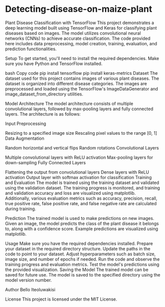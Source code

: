 # Detecting-disease-on-maize-plant
Plant Disease Classification with TensorFlow
This project demonstrates a deep learning model built using TensorFlow and Keras for classifying plant diseases based on images. The model utilizes convolutional neural networks (CNNs) to achieve accurate classification. The code provided here includes data preprocessing, model creation, training, evaluation, and prediction functionalities.

Setup
To get started, you'll need to install the required dependencies. Make sure you have Python and TensorFlow installed.

bash
Copy code
pip install tensorflow
pip install keras-metrics
Dataset
The dataset used for this project contains images of various plant diseases. The dataset is organized into different disease categories. The images are preprocessed and loaded using the TensorFlow's ImageDataGenerator and image_dataset_from_directory utilities.

Model Architecture
The model architecture consists of multiple convolutional layers, followed by max-pooling layers and fully connected layers. The architecture is as follows:

Input Preprocessing

Resizing to a specified image size
Rescaling pixel values to the range [0, 1]
Data Augmentation

Random horizontal and vertical flips
Random rotations
Convolutional Layers

Multiple convolutional layers with ReLU activation
Max-pooling layers for down-sampling
Fully Connected Layers

Flattening the output from convolutional layers
Dense layers with ReLU activation
Output layer with softmax activation for classification
Training and Evaluation
The model is trained using the training dataset and validated using the validation dataset. The training progress is monitored, and training and validation accuracy and loss are visualized using matplotlib. Additionally, various evaluation metrics such as accuracy, precision, recall, true positive rate, false positive rate, and false negative rate are calculated during training.

Prediction
The trained model is used to make predictions on new images. Given an image, the model predicts the class of the plant disease it belongs to, along with a confidence score. Example predictions are visualized using matplotlib.

Usage
Make sure you have the required dependencies installed.
Prepare your dataset in the required directory structure.
Update the paths in the code to point to your dataset.
Adjust hyperparameters such as batch size, image size, and number of epochs if needed.
Run the code and observe the training progress and evaluation metrics.
Test the model's predictions using the provided visualization.
Saving the Model
The trained model can be saved for future use. The model is saved to the specified directory using the model version number.

Author
Bello Iteoluwakisi

License
This project is licensed under the MIT License.
